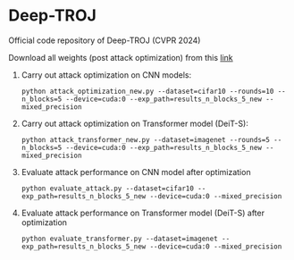 # Deep-TROJ
Official code repository of Deep-TROJ (CVPR 2024)

Download all weights (post attack optimization) from this [link](https://drive.google.com/file/d/17pS3K1w7mKFdO5q0Mh4CVvOH7ZEIL2nP/view?usp=drive_link)

1) Carry out attack optimization on CNN models:
   ```
   python attack_optimization_new.py --dataset=cifar10 --rounds=10 --n_blocks=5 --device=cuda:0 --exp_path=results_n_blocks_5_new --mixed_precision
   ```
   
2) Carry out attack optimization on Transformer model (DeiT-S):
   ```
   python attack_transformer_new.py --dataset=imagenet --rounds=5 --n_blocks=5 --device=cuda:0 --exp_path=results_n_blocks_5_new --mixed_precision
   ```
   
3) Evaluate attack performance on CNN model after optimization
   ```
   python evaluate_attack.py --dataset=cifar10 --exp_path=results_n_blocks_5_new --device=cuda:0 --mixed_precision
   ```

4) Evaluate attack performance on Transformer model (DeiT-S) after optimization
   ```
   python evaluate_transformer.py --dataset=imagenet --exp_path=results_n_blocks_5_new --device=cuda:0 --mixed_precision
   ```

